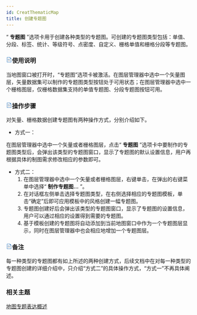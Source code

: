 ```yaml
---
id: CreatThematicMap
title: 创建专题图
---
```

“ **专题图** ”选项卡用于创建各种类型的专题图。可创建的专题图类型包括：单值、分段、标签、统计、等级符号、点密度、自定义、栅格单值和栅格分段等专题图。

### ![](../../img/read.gif)使用说明

当地图窗口被打开时，“专题图”选项卡被激活。在图层管理器中选中一个矢量图层，矢量数据集可以制作的专题图类型按钮处于可用状态；在图层管理器中选中一个栅格图层，仅栅格数据集支持的单值专题图、分段专题图按钮可用。

### ![](../../img/read.gif)操作步骤

对矢量、栅格数据创建专题图有两种操作方式，分别介绍如下。

* 方式一：

在图层管理器中选中一个矢量或者栅格图层，点击“ **专题图**
”选项卡中要制作的专题图类型后，会弹出该类型的专题图窗口，显示了专题图的默认设置信息，用户再根据具体的制图需求修改相应的参数即可。

* 方式二：
    1. 在图层管理器中选中一个矢量或者栅格图层，右键单击，在弹出的右键菜单中选择“ **制作专题图...** ”。
    2. 在对话框左侧单击选择专题图类型，在右侧选择相应的专题图模板，单击“确定”后即可应用模板中的风格创建一幅专题图。
    3. 专题图创建好后会弹出该类型的专题图窗口，显示了专题图的设置信息，用户可以通过相应的设置得到需要的专题图。
    4. 基于模板创建的专题图将自动添加到当前地图窗口中作为一个专题图层显示，同时在图层管理器中也会相应地增加一个专题图层。

### ![](../../img/read.gif)备注

每一种类型的专题图都有如上所述的两种创建方式，后续文档中在对每一种类型的专题图创建的详细介绍中，只介绍“方式二”的具体操作方式，“方式一”不再具体阐述。

### 相关主题

 [地图专题表达概述](../ThematicMapTab)

